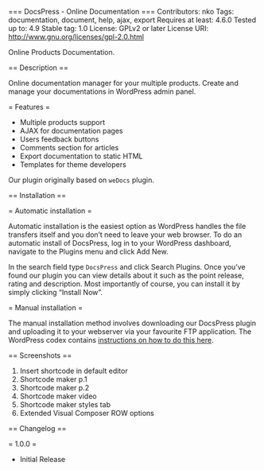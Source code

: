 === DocsPress - Online Documentation ===
Contributors: nko
Tags: documentation, document, help, ajax, export
Requires at least: 4.6.0
Tested up to: 4.9
Stable tag: 1.0
License: GPLv2 or later
License URI: http://www.gnu.org/licenses/gpl-2.0.html

Online Products Documentation.


== Description ==

Online documentation manager for your multiple products. Create and manage your documentations in WordPress admin panel.


= Features =
* Multiple products support
* AJAX for documentation pages
* Users feedback buttons
* Comments section for articles
* Export documentation to static HTML
* Templates for theme developers

Our plugin originally based on `weDocs` plugin.


== Installation ==

= Automatic installation =

Automatic installation is the easiest option as WordPress handles the file transfers itself and you don’t need to leave your web browser. To do an automatic install of DocsPress, log in to your WordPress dashboard, navigate to the Plugins menu and click Add New.

In the search field type `DocsPress` and click Search Plugins. Once you’ve found our plugin you can view details about it such as the point release, rating and description. Most importantly of course, you can install it by simply clicking “Install Now”.

= Manual installation =

The manual installation method involves downloading our DocsPress plugin and uploading it to your webserver via your favourite FTP application. The WordPress codex contains [instructions on how to do this here](https://codex.wordpress.org/Managing_Plugins#Manual_Plugin_Installation).



== Screenshots ==

1. Insert shortcode in default editor
2. Shortcode maker p.1
3. Shortcode maker p.2
4. Shortcode maker video
5. Shortcode maker styles tab
6. Extended Visual Composer ROW options



== Changelog ==

= 1.0.0 =
* Initial Release